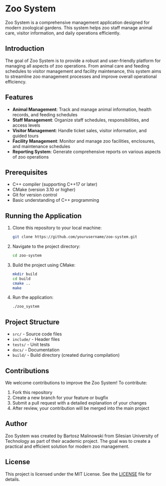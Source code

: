 # Zoo System

Zoo System is a comprehensive management application designed for modern zoological gardens. This system helps zoo staff manage animal care, visitor information, and daily operations efficiently.

## Introduction

The goal of Zoo System is to provide a robust and user-friendly platform for managing all aspects of zoo operations. From animal care and feeding schedules to visitor management and facility maintenance, this system aims to streamline zoo management processes and improve overall operational efficiency.

## Features

- **Animal Management**: Track and manage animal information, health records, and feeding schedules
- **Staff Management**: Organize staff schedules, responsibilities, and access levels
- **Visitor Management**: Handle ticket sales, visitor information, and guided tours
- **Facility Management**: Monitor and manage zoo facilities, enclosures, and maintenance schedules
- **Reporting System**: Generate comprehensive reports on various aspects of zoo operations

## Prerequisites

- C++ compiler (supporting C++17 or later)
- CMake (version 3.10 or higher)
- Git for version control
- Basic understanding of C++ programming

## Running the Application

1. Clone this repository to your local machine:
   ```bash
   git clone https://github.com/yourusername/zoo-system.git
   ```
2. Navigate to the project directory:
   ```bash
   cd zoo-system
   ```
3. Build the project using CMake:
   ```bash
   mkdir build
   cd build
   cmake ..
   make
   ```
4. Run the application:
   ```bash
   ./zoo_system
   ```

## Project Structure

- `src/` - Source code files
- `include/` - Header files
- `tests/` - Unit tests
- `docs/` - Documentation
- `build/` - Build directory (created during compilation)

## Contributions

We welcome contributions to improve the Zoo System! To contribute:
1. Fork this repository
2. Create a new branch for your feature or bugfix
3. Submit a pull request with a detailed explanation of your changes
4. After review, your contribution will be merged into the main project

## Author

Zoo System was created by Bartosz Malinowski from Silesian University of Technology as part of their academic project. The goal was to create a practical and efficient solution for modern zoo management.

## License

This project is licensed under the MIT License. See the [LICENSE](LICENSE) file for details.
